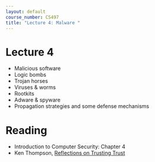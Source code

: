 ```yaml
---
layout: default
course_number: CS497
title: "Lecture 4: Malware "
---
```


# Lecture 4

- Malicious software
- Logic bombs
- Trojan horses
- Viruses & worms
- Rootkits
- Adware & spyware
- Propagation strategies and some defense mechanisms

# Reading 

- Introduction to Computer Security: Chapter 4
- Ken Thompson, [Reflections on Trusting Trust](https://www.archive.ece.cmu.edu/~ganger/712.fall02/papers/p761-thompson.pdf)
